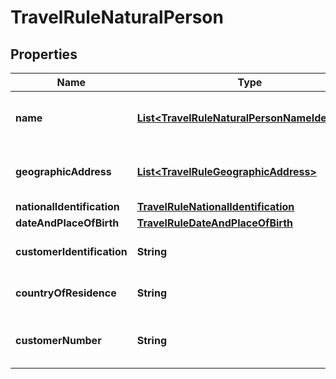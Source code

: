 

# TravelRuleNaturalPerson


## Properties

| Name | Type | Description | Notes |
|------------ | ------------- | ------------- | -------------|
|**name** | [**List&lt;TravelRuleNaturalPersonNameIdentifier&gt;**](TravelRuleNaturalPersonNameIdentifier.md) | An array of structured name identifiers for the natural person, referencing the TravelRuleNaturalPersonNameIdentifier schema. |  [optional] |
|**geographicAddress** | [**List&lt;TravelRuleGeographicAddress&gt;**](TravelRuleGeographicAddress.md) | An array of geographic addresses associated with the natural person, referencing the TravelRuleGeographicAddress schema. |  [optional] |
|**nationalIdentification** | [**TravelRuleNationalIdentification**](TravelRuleNationalIdentification.md) |  |  [optional] |
|**dateAndPlaceOfBirth** | [**TravelRuleDateAndPlaceOfBirth**](TravelRuleDateAndPlaceOfBirth.md) |  |  [optional] |
|**customerIdentification** | **String** | A unique identifier for the customer within the organization&#39;s context. The value must be encrypted. |  [optional] |
|**countryOfResidence** | **String** | The ISO-3166 Alpha-2 country code of the natural person&#39;s residence. The value must be encrypted. |  [optional] |
|**customerNumber** | **String** | A distinct identifier that uniquely identifies the customer within the organization. The value must be encrypted. |  [optional] |



